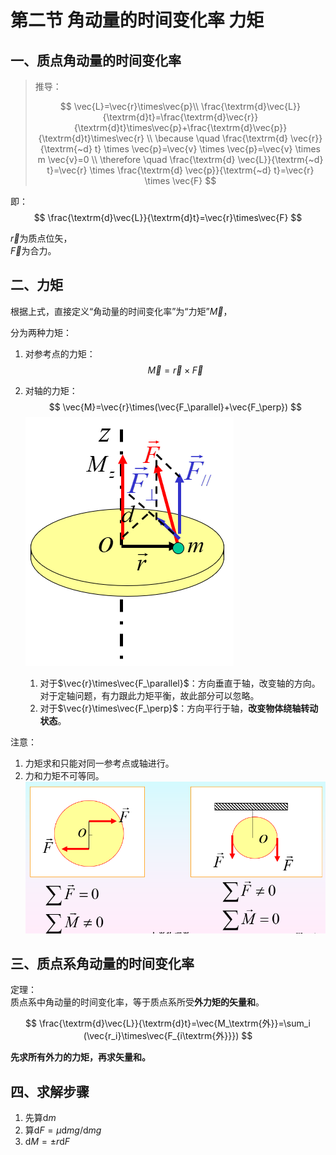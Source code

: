 # 第二节 角动量的时间变化率 力矩

## 一、质点角动量的时间变化率

> 推导：
>
> $$
> \vec{L}=\vec{r}\times\vec{p}\\
> \frac{\textrm{d}\vec{L}}{\textrm{d}t}=\frac{\textrm{d}\vec{r}}{\textrm{d}t}\times\vec{p}+\frac{\textrm{d}\vec{p}}{\textrm{d}t}\times\vec{r} \\
> \because \quad \frac{\textrm{d} \vec{r}}{\textrm{~d} t} \times \vec{p}=\vec{v} \times \vec{p}=\vec{v} \times m \vec{v}=0 \\
> \therefore \quad \frac{\textrm{d} \vec{L}}{\textrm{~d} t}=\vec{r} \times \frac{\textrm{d} \vec{p}}{\textrm{~d} t}=\vec{r} \times \vec{F}
> $$

即：
$$
\frac{\textrm{d}\vec{L}}{\textrm{d}t}=\vec{r}\times\vec{F}
$$

$\vec{r}$为质点位矢，  
$\vec{F}$为合力。

## 二、力矩

根据上式，直接定义“角动量的时间变化率”为“力矩”$\vec{M}$，  

分为两种力矩：

1. 对参考点的力矩：
   $$
   \vec{M}=\vec{r}\times\vec{F}
   $$
2. 对轴的力矩：
   $$
   \vec{M}=\vec{r}\times(\vec{F_\parallel}+\vec{F_\perp})
   $$
   ![对轴力矩示意图](images/5.2-Angular_Momentum-2--03-21_13-13-26.png)

   1. 对于$\vec{r}\times\vec{F_\parallel}$：方向垂直于轴，改变轴的方向。  
      对于定轴问题，有力跟此力矩平衡，故此部分可以忽略。
   2. 对于$\vec{r}\times\vec{F_\perp}$：方向平行于轴，**改变物体绕轴转动状态**。

注意：

1. 力矩求和只能对同一参考点或轴进行。
2. 力和力矩不可等同。
   ![力和力矩不可等同](images/5.2-Angular_Momentum-2--03-21_13-14-50.png)

## 三、质点系角动量的时间变化率

定理：  
质点系中角动量的时间变化率，等于质点系所受**外力矩的矢量和**。

$$
\frac{\textrm{d}\vec{L}}{\textrm{d}t}=\vec{M_\textrm{外}}=\sum_i (\vec{r_i}\times\vec{F_{i\textrm{外}}})
$$

**先求所有外力的力矩，再求矢量和。**

## 四、求解步骤

1. 先算$\textrm{d}m$
2. 算$\textrm{d}F=\mu\textrm{d}mg/\textrm{d}mg$
3. $\textrm{d}M=\pm r\textrm{d}F$
